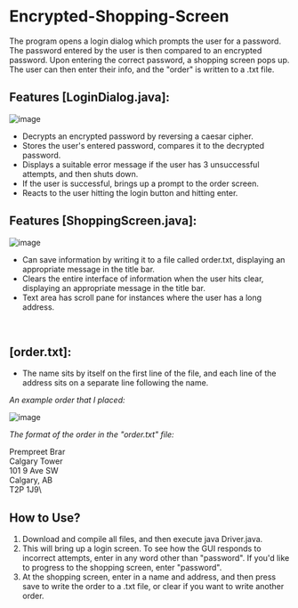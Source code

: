 # Encrypted-Shopping-Screen

The program opens a login dialog which prompts the user for a password. The password entered by the user is then compared to an encrypted password.
Upon entering the correct password, a shopping screen pops up. The user can then enter their info, and the "order" is written to a .txt file.

## Features [LoginDialog.java]:
![image](https://user-images.githubusercontent.com/89614923/131058925-299baf5b-c8c8-4c5b-908c-7f0e66562397.png)

  - Decrypts an encrypted password by reversing a caesar cipher.
  - Stores the user's entered password, compares it to the decrypted password.
  - Displays a suitable error message if the user has 3 unsuccessful attempts, and then shuts down.
  - If the user is successful, brings up a prompt to the order screen.
  - Reacts to the user hitting the login button and hitting enter.

## Features [ShoppingScreen.java]:
![image](https://user-images.githubusercontent.com/89614923/131058987-059d649f-4573-4987-b983-4328e697b08c.png)

  - Can save information by writing it to a file called order.txt, displaying an appropriate message in the title bar.
  - Clears the entire interface of information when the user hits clear, displaying an appropriate message in the title bar.
  - Text area has scroll pane for instances where the user has a long address.

&nbsp;

## [order.txt]:
- The name sits by itself on the first line of the file, and each line of the address sits on a separate line following the name.

_An example order that I placed:_

![image](![image](https://user-images.githubusercontent.com/89614923/148914778-8d137a21-679f-4b0c-abaf-a4e0542e9d86.png))

_The format of the order in the "order.txt" file:_

Prempreet Brar\
Calgary Tower\
101 9 Ave SW\
Calgary, AB\
T2P 1J9\

## How to Use?
1. Download and compile all files, and then execute java Driver.java.
2. This will bring up a login screen. To see how the GUI responds to incorrect attempts, enter in any word other than "password".
   If you'd like to progress to the shopping screen, enter "password".
3. At the shopping screen, enter in a name and address, and then press save to write the order to a .txt file, or clear if you want
   to write another order.
